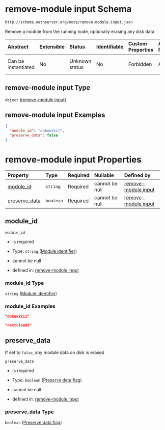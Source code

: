 # remove-module input Schema

```txt
http://schema.nethserver.org/node/remove-module-input.json
```

Remove a module from the running node, optionally erasing any disk data

| Abstract            | Extensible | Status         | Identifiable | Custom Properties | Additional Properties | Access Restrictions | Defined In                                                                       |
| :------------------ | :--------- | :------------- | :----------- | :---------------- | :-------------------- | :------------------ | :------------------------------------------------------------------------------- |
| Can be instantiated | No         | Unknown status | No           | Forbidden         | Allowed               | none                | [remove-module-input.json](node/remove-module-input.json "open original schema") |

## remove-module input Type

`object` ([remove-module input](remove-module-input.md))

## remove-module input Examples

```json
{
  "module_id": "dokuwiki1",
  "preserve_data": false
}
```

# remove-module input Properties

| Property                         | Type      | Required | Nullable       | Defined by                                                                                                                                                         |
| :------------------------------- | :-------- | :------- | :------------- | :----------------------------------------------------------------------------------------------------------------------------------------------------------------- |
| [module\_id](#module_id)         | `string`  | Required | cannot be null | [remove-module input](remove-module-input-properties-module-identifier.md "http://schema.nethserver.org/node/remove-module-input.json#/properties/module_id")      |
| [preserve\_data](#preserve_data) | `boolean` | Required | cannot be null | [remove-module input](remove-module-input-properties-preserve-data-flag.md "http://schema.nethserver.org/node/remove-module-input.json#/properties/preserve_data") |

## module\_id



`module_id`

*   is required

*   Type: `string` ([Module identifier](remove-module-input-properties-module-identifier.md))

*   cannot be null

*   defined in: [remove-module input](remove-module-input-properties-module-identifier.md "http://schema.nethserver.org/node/remove-module-input.json#/properties/module_id")

### module\_id Type

`string` ([Module identifier](remove-module-input-properties-module-identifier.md))

### module\_id Examples

```json
"dokuwiki1"
```

```json
"nextcloud3"
```

## preserve\_data

If set to `false`, any module data on disk is erased

`preserve_data`

*   is required

*   Type: `boolean` ([Preserve data flag](remove-module-input-properties-preserve-data-flag.md))

*   cannot be null

*   defined in: [remove-module input](remove-module-input-properties-preserve-data-flag.md "http://schema.nethserver.org/node/remove-module-input.json#/properties/preserve_data")

### preserve\_data Type

`boolean` ([Preserve data flag](remove-module-input-properties-preserve-data-flag.md))
